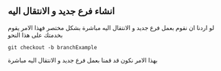 ## انشاء فرع جديد و الانتقال اليه

لو اردنا ان نقوم بعمل فرع جديد و الانتقال اليه مباشرة بشكل مختصر فهذا الامر يقوم بخدمتك على هذا النحو

`git checkout -b branchExample`

بهذا الامر نكون قد قمنا بعمل فرع جديد و الانتقال اليه مباشرة
